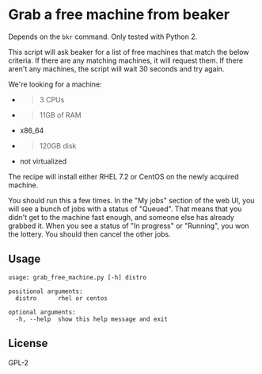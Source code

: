 # Grab a free machine from beaker

Depends on the `bkr` command.  Only tested with Python 2.

This script will ask beaker for a list of free machines that match the below
criteria.  If there are any matching machines, it will request them.  If there
aren't any machines, the script will wait 30 seconds and try again.

We're looking for a machine:

* > 3 CPUs
* > 11GB of RAM
* x86_64
* > 120GB disk
* not virtualized

The recipe will install either RHEL 7.2 or CentOS on the newly acquired machine.

You should run this a few times.  In the "My jobs" section of the web UI, you
will see a bunch of jobs with a status of "Queued".  That means that you didn't
get to the machine fast enough, and someone else has already grabbed it.  When
you see a status of "In progress" or "Running", you won the lottery.  You
should then cancel the other jobs.

## Usage


```
usage: grab_free_machine.py [-h] distro

positional arguments:
  distro      rhel or centos

optional arguments:
  -h, --help  show this help message and exit
```

## License

GPL-2
